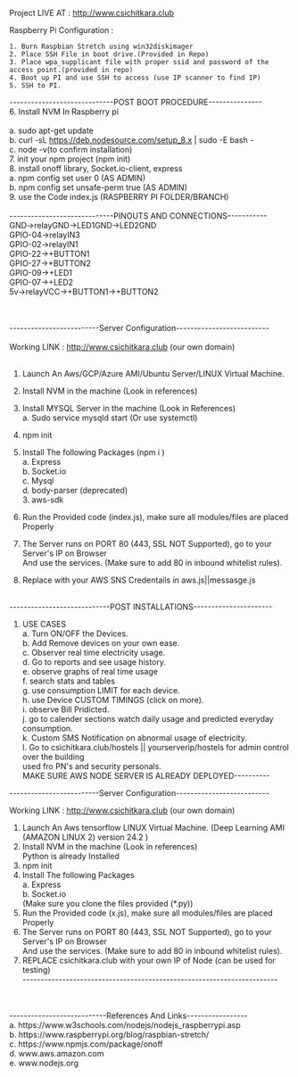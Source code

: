 Project LIVE AT : http://www.csichitkara.club



Raspberry Pi Configuration : 
	
	1. Burn Raspbian Stretch using win32diskimager
	2. Place SSH File in boot drive.(Provided in Repo)
	3. Place wpa_supplicant file with proper ssid and password of the access point.(provided in repo)
	4. Boot up PI and use SSH to access (use IP scanner to find IP)
	5. SSH to PI.
-----------------------------POST BOOT PROCEDURE---------------	<br>
	6. Install NVM In Raspberry pi	<br>	
		a. sudo apt-get update<br>
		b. curl -sL https://deb.nodesource.com/setup_8.x | sudo -E bash -<br>
		c. node -v(to confirm installation)<br>
	7. init your npm project (npm init)	<br>
	8. install onoff library, Socket.io-client, express<br> 
		a.  npm config set user 0 (AS ADMIN)<br>
		b. npm config set unsafe-perm true (AS ADMIN)<br>
	9. use the Code index.js (RASPBERRY PI FOLDER/BRANCH)<br>
<br>
-----------------------------PINOUTS AND CONNECTIONS-----------<br>
GND->relayGND->LED1GND->LED2GND<br>
GPIO-04->relayIN3<br>
GPIO-02->relayIN1<br>
GPIO-22->+BUTTON1<br>
GPIO-27->+BUTTON2<br>
GPIO-09->+LED1<br>
GPIO-07->+LED2<br>
5v->relayVCC->+BUTTON1->+BUTTON2<br>
<br>
<br>


-------------------------Server Configuration--------------------------<br>
<br>
Working LINK : http://www.csichitkara.club (our own domain)<br>
<br>
1. Launch An Aws/GCP/Azure AMI/Ubuntu Server/LINUX Virtual Machine.<br> 
2. Install NVM in the machine (Look in references)<br>
3. Install MYSQL Server in the machine (Look in References)<br>
	a. Sudo service mysqld start (Or use systemctl)<br>
4. npm init<br>
5. Install The following Packages (npm i <packagename>)<br>
	a. Express <br>
	b. Socket.io<br>
	c. Mysql<br>
	d. body-parser (deprecated)<br>
	3. aws-sdk<br>


6. Run the Provided code (index.js), make sure all modules/files are placed Properly<br>
7. The Server runs on PORT 80 (443, SSL NOT Supported), go to your Server's IP on Browser<br>
   And use the services. (Make sure to add 80 in inbound whitelist rules).<br>
8. Replace <secret> <key> with your AWS SNS Credentails in aws.js||messasge.js<br>
<br>
----------------------------POST INSTALLATIONS----------------------<br>

1. USE CASES<br>
	a. Turn ON/OFF the Devices.<br>
	b. Add Remove devices on your own ease.<br>
	c. Observer real time electricity usage.<br>
	d. Go to reports and see usage history.<br>
	e. observe graphs of real time usage<br>
	f. search stats and tables<br>
	g. use consumption LIMIT for each device.<br>
	h. use Device CUSTOM TIMINGS (click on more).<br>
	i. observe Bill Pridicted.<br>
	j. go to calender sections watch daily usage and predicted everyday consumption.<br>
	k. Custom SMS Notification on abnormal usage of electricity.<br>
	l. Go to csichitkara.club/hostels || yourserverip/hostels for admin control over the building<br>
	   used fro PN's and security personals.<br>
 MAKE SURE AWS NODE SERVER IS ALREADY DEPLOYED----------<br>


-------------------------Server Configuration--------------------------<br>

Working LINK : http://www.csichitkara.club (our own domain)<br>

1. Launch An Aws tensorflow LINUX Virtual Machine. (Deep Learning AMI (AMAZON LINUX 2) version 24.2 )<br>
2. Install NVM in the machine (Look in references)<br>
	Python is already Installed<br>
4. npm init<br>
5. Install The following Packages<br>
	a. Express <br>
	b. Socket.io<br>
	(Make sure you clone the files provided (*.py))<br>
6. Run the Provided code (x.js), make sure all modules/files are placed Properly<br>
7. The Server runs on PORT 80 (443, SSL NOT Supported), go to your Server's IP on Browser<br>
   And use the services. (Make sure to add 80 in inbound whitelist rules).<br>
8. REPLACE  csichitkara.club with your own IP of Node (can be used for testing)<br>
-----------------------------------------------------------------------<br>


<br>
<br>
---------------------------References And Links-----------------<br>
	a. https://www.w3schools.com/nodejs/nodejs_raspberrypi.asp<br>
	b. https://www.raspberrypi.org/blog/raspbian-stretch/<br>
	c. https://www.npmjs.com/package/onoff<br>
 	 d. www.aws.amazon.com<br>
  	e. www.nodejs.org<br>
